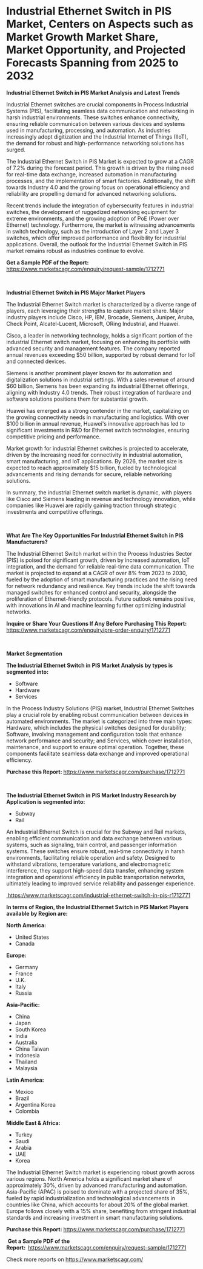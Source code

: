 <p><h1>Industrial Ethernet Switch in PIS Market, Centers on Aspects such as Market Growth Market Share, Market Opportunity, and Projected Forecasts Spanning from 2025 to 2032</h1></p><p><strong>Industrial Ethernet Switch in PIS Market Analysis and Latest Trends</strong></p>
<p><p>Industrial Ethernet switches are crucial components in Process Industrial Systems (PIS), facilitating seamless data communication and networking in harsh industrial environments. These switches enhance connectivity, ensuring reliable communication between various devices and systems used in manufacturing, processing, and automation. As industries increasingly adopt digitization and the Industrial Internet of Things (IIoT), the demand for robust and high-performance networking solutions has surged.</p><p>The Industrial Ethernet Switch in PIS Market is expected to grow at a CAGR of 7.2% during the forecast period. This growth is driven by the rising need for real-time data exchange, increased automation in manufacturing processes, and the implementation of smart factories. Additionally, the shift towards Industry 4.0 and the growing focus on operational efficiency and reliability are propelling demand for advanced networking solutions.</p><p>Recent trends include the integration of cybersecurity features in industrial switches, the development of ruggedized networking equipment for extreme environments, and the growing adoption of PoE (Power over Ethernet) technology. Furthermore, the market is witnessing advancements in switch technology, such as the introduction of Layer 2 and Layer 3 switches, which offer improved performance and flexibility for industrial applications. Overall, the outlook for the Industrial Ethernet Switch in PIS market remains robust as industries continue to evolve.</p></p>
<p><strong>Get a Sample PDF of the Report:&nbsp;</strong> <a href="https://www.marketscagr.com/enquiry/request-sample/1712771?utm_campaign=1869&utm_medium=2&utm_source=Github&utm_content=ia&utm_term=11012025&utm_id=industrial-ethernet-switch-in-pis">https://www.marketscagr.com/enquiry/request-sample/1712771</a></p>
<p>&nbsp;</p>
<p><strong>Industrial Ethernet Switch in PIS Major Market Players</strong></p>
<p><p>The Industrial Ethernet Switch market is characterized by a diverse range of players, each leveraging their strengths to capture market share. Major industry players include Cisco, HP, IBM, Brocade, Siemens, Juniper, Aruba, Check Point, Alcatel-Lucent, Microsoft, ORing Industrial, and Huawei. </p><p>Cisco, a leader in networking technology, holds a significant portion of the industrial Ethernet switch market, focusing on enhancing its portfolio with advanced security and management features. The company reported annual revenues exceeding $50 billion, supported by robust demand for IoT and connected devices.</p><p>Siemens is another prominent player known for its automation and digitalization solutions in industrial settings. With a sales revenue of around $60 billion, Siemens has been expanding its industrial Ethernet offerings, aligning with Industry 4.0 trends. Their robust integration of hardware and software solutions positions them for substantial growth.</p><p>Huawei has emerged as a strong contender in the market, capitalizing on the growing connectivity needs in manufacturing and logistics. With over $100 billion in annual revenue, Huawei's innovative approach has led to significant investments in R&D for Ethernet switch technologies, ensuring competitive pricing and performance.</p><p>Market growth for industrial Ethernet switches is projected to accelerate, driven by the increasing need for connectivity in industrial automation, smart manufacturing, and IoT applications. By 2026, the market size is expected to reach approximately $15 billion, fueled by technological advancements and rising demands for secure, reliable networking solutions.</p><p>In summary, the industrial Ethernet switch market is dynamic, with players like Cisco and Siemens leading in revenue and technology innovation, while companies like Huawei are rapidly gaining traction through strategic investments and competitive offerings.</p></p>
<p>&nbsp;</p>
<p><strong>What Are The Key Opportunities For Industrial Ethernet Switch in PIS Manufacturers?</strong></p>
<p><p>The Industrial Ethernet Switch market within the Process Industries Sector (PIS) is poised for significant growth, driven by increased automation, IoT integration, and the demand for reliable real-time data communication. The market is projected to expand at a CAGR of over 8% from 2023 to 2030, fueled by the adoption of smart manufacturing practices and the rising need for network redundancy and resilience. Key trends include the shift towards managed switches for enhanced control and security, alongside the proliferation of Ethernet-friendly protocols. Future outlook remains positive, with innovations in AI and machine learning further optimizing industrial networks.</p></p>
<p><strong>Inquire or Share Your Questions If Any Before Purchasing This Report:</strong> <a href="https://www.marketscagr.com/enquiry/pre-order-enquiry/1712771?utm_campaign=1869&utm_medium=2&utm_source=Github&utm_content=ia&utm_term=11012025&utm_id=industrial-ethernet-switch-in-pis">https://www.marketscagr.com/enquiry/pre-order-enquiry/1712771</a></p>
<p>&nbsp;</p>
<p><strong>Market Segmentation</strong></p>
<p><strong>The Industrial Ethernet Switch in PIS Market Analysis by types is segmented into:</strong></p>
<p><ul><li>Software</li><li>Hardware</li><li>Services</li></ul></p>
<p><p>In the Process Industry Solutions (PIS) market, Industrial Ethernet Switches play a crucial role by enabling robust communication between devices in automated environments. The market is categorized into three main types: Hardware, which includes the physical switches designed for durability; Software, involving management and configuration tools that enhance network performance and security; and Services, which cover installation, maintenance, and support to ensure optimal operation. Together, these components facilitate seamless data exchange and improved operational efficiency.</p></p>
<p><strong>Purchase this Report:&nbsp;</strong><a href="https://www.marketscagr.com/purchase/1712771?utm_campaign=1869&utm_medium=2&utm_source=Github&utm_content=ia&utm_term=11012025&utm_id=industrial-ethernet-switch-in-pis">https://www.marketscagr.com/purchase/1712771</a></p>
<p>&nbsp;</p>
<p><strong>The Industrial Ethernet Switch in PIS Market Industry Research by Application is segmented into:</strong></p>
<p><ul><li>Subway</li><li>Rail</li></ul></p>
<p><p>An Industrial Ethernet Switch is crucial for the Subway and Rail markets, enabling efficient communication and data exchange between various systems, such as signaling, train control, and passenger information systems. These switches ensure robust, real-time connectivity in harsh environments, facilitating reliable operation and safety. Designed to withstand vibrations, temperature variations, and electromagnetic interference, they support high-speed data transfer, enhancing system integration and operational efficiency in public transportation networks, ultimately leading to improved service reliability and passenger experience.</p></p>
<p><a href="https://www.marketscagr.com/industrial-ethernet-switch-in-pis-r1712771?utm_campaign=1869&utm_medium=2&utm_source=Github&utm_content=ia&utm_term=11012025&utm_id=industrial-ethernet-switch-in-pis">&nbsp;https://www.marketscagr.com/industrial-ethernet-switch-in-pis-r1712771</a></p>
<p><strong>In terms of Region, the Industrial Ethernet Switch in PIS Market Players available by Region are:</strong></p>
<p>
    <p> <strong> North America: </strong>
        <ul>
            <li>United States</li>
            <li>Canada</li>
        </ul>
        </p> 
    <p> <strong> Europe: </strong>
        <ul>
            <li>Germany</li>
            <li>France</li>
            <li>U.K.</li>
            <li>Italy</li>
            <li>Russia</li>
        </ul>
        </p> 
    <p> <strong> Asia-Pacific: </strong>
        <ul>
            <li>China</li>
            <li>Japan</li>
            <li>South Korea</li>
            <li>India</li>
            <li>Australia</li>
            <li>China Taiwan</li>
            <li>Indonesia</li>
            <li>Thailand</li>
            <li>Malaysia</li>
        </ul>
        </p> 
    <p> <strong> Latin America: </strong>
        <ul>
            <li>Mexico</li>
            <li>Brazil</li>
            <li>Argentina Korea</li>
            <li>Colombia</li>
        </ul>
        </p> 
    <p> <strong> Middle East & Africa: </strong>
        <ul>
            <li>Turkey</li>
            <li>Saudi</li>
            <li>Arabia</li>
            <li>UAE</li>
            <li>Korea</li>
        </ul>
    </p>
    </p>
<p><p>The Industrial Ethernet Switch market is experiencing robust growth across various regions. North America holds a significant market share of approximately 30%, driven by advanced manufacturing and automation. Asia-Pacific (APAC) is poised to dominate with a projected share of 35%, fueled by rapid industrialization and technological advancements in countries like China, which accounts for about 20% of the global market. Europe follows closely with a 15% share, benefiting from stringent industrial standards and increasing investment in smart manufacturing solutions.</p></p>
<p><strong>Purchase this Report: </strong><a href="https://www.marketscagr.com/purchase/1712771?utm_campaign=1869&utm_medium=2&utm_source=Github&utm_content=ia&utm_term=11012025&utm_id=industrial-ethernet-switch-in-pis">https://www.marketscagr.com/purchase/1712771</a></p>
<p>&nbsp;<strong>Get a Sample PDF of the Report:&nbsp;&nbsp;</strong><a href="https://www.marketscagr.com/enquiry/request-sample/1712771?utm_campaign=1869&utm_medium=2&utm_source=Github&utm_content=ia&utm_term=11012025&utm_id=industrial-ethernet-switch-in-pis">https://www.marketscagr.com/enquiry/request-sample/1712771</a></p>
<p><strong></strong></p>
<p>Check more reports on <a href="https://www.marketscagr.com/?utm_campaign=1869&utm_medium=2&utm_source=Github&utm_content=ia&utm_term=11012025&utm_id=industrial-ethernet-switch-in-pis">https://www.marketscagr.com/</a></p>